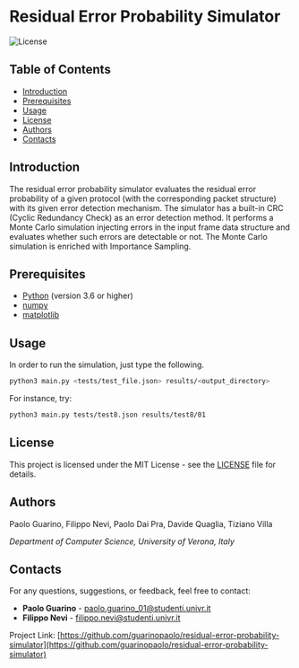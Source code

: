 # Residual Error Probability Simulator

![License](https://img.shields.io/badge/license-MIT-blue.svg)

## Table of Contents

- [Introduction](#introduction)
- [Prerequisites](#prerequisites)
- [Usage](#usage)
- [License](#license)
- [Authors](#authors)
- [Contacts](#contacts)

## Introduction

The residual error probability simulator evaluates the residual error probability of a given protocol (with the corresponding packet structure) with its given error detection mechanism. The simulator has a built-in CRC (Cyclic Redundancy Check) as an error detection method. It performs a Monte Carlo simulation injecting errors in the input frame data structure and evaluates whether such errors are detectable or not. The Monte Carlo simulation is enriched with Importance Sampling.

## Prerequisites

- [Python](https://www.python.org/downloads/) (version 3.6 or higher)
- [numpy](https://numpy.org/)
- [matplotlib](https://matplotlib.org/)

## Usage

In order to run the simulation, just type the following.
```sh
python3 main.py <tests/test_file.json> results/<output_directory>
```
For instance, try:
```sh
python3 main.py tests/test8.json results/test8/01
```

## License

This project is licensed under the MIT License - see the [LICENSE](LICENSE) file for details.

## Authors ##

Paolo Guarino, Filippo Nevi, Paolo Dai Pra, Davide Quaglia, Tiziano Villa

*Department of Computer Science, University of Verona, Italy*

## Contacts

For any questions, suggestions, or feedback, feel free to contact:

- **Paolo Guarino** - [paolo.guarino_01@studenti.univr.it](mailto:paolo.guarino_01@studenti.univr.it)
- **Filippo Nevi** - [filippo.nevi@studenti.univr.it](mailto:filippo.nevi@studenti.univr.it)

Project Link: [https://github.com/guarinopaolo/residual-error-probability-simulator](https://github.com/guarinopaolo/residual-error-probability-simulator)
